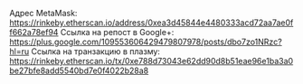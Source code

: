 Адрес MetaMask: https://rinkeby.etherscan.io/address/0xea3d45844e4480333acd72aa7ae0ff662a78ef94
Ссылка на репост в Google+: https://plus.google.com/109553606429479807978/posts/dbo7zo1NRzc?hl=ru
Ссылка на транзакцию в плазму: https://rinkeby.etherscan.io/tx/0xe788d73043e62dd90d8b51eae96e1ba3a0be27bfe8add5540bd7e0f4022b28a8
